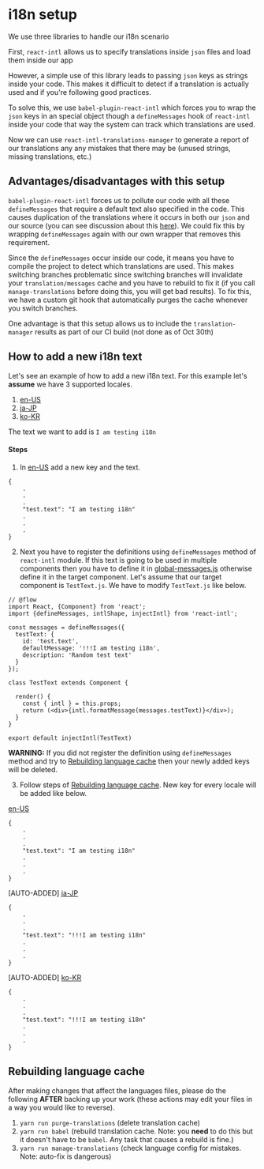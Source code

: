 # i18n setup

We use three libraries to handle our i18n scenario

First, `react-intl` allows us to specify translations inside `json` files and load them inside our app

However, a simple use of this library leads to passing `json` keys as strings inside your code. This makes it difficult to detect if a translation is actually used and if you're following good practices. 

To solve this, we use `babel-plugin-react-intl` which forces you to wrap the `json` keys in an special object though a `defineMessages` hook of `react-intl` inside your code that way the system can track which translations are used.

Now we can use `react-intl-translations-manager` to generate a report of our translations any any mistakes that there may be (unused strings, missing translations, etc.)

## Advantages/disadvantages with this setup

`babel-plugin-react-intl` forces us to pollute our code with all these `defineMessages` that require a default text also specified in the code. This causes duplication of the translations where it occurs in both our `json` and our source (you can see discussion about this [here](https://github.com/yahoo/babel-plugin-react-intl/issues/43)). We could fix this by wrapping `defineMessages` again with our own wrapper that removes this requirement.

Since the `defineMessages` occur inside our code, it means you have to compile the project to detect which translations are used. This makes switching branches problematic since switching branches will invalidate your `translation/messages` cache and you have to rebuild to fix it (if you call `manage-translations` before doing this, you will get bad results). To fix this, we have a custom git hook that automatically purges the cache whenever you switch branches.

One advantage is that this setup allows us to include the `translation-manager` results as part of our CI build (not done as of Oct 30th)

## How to add a new i18n text

Let's see an example of how to add a new i18n text. For this example let's **assume** we have 3 supported locales.
1. [en-US](https://github.com/Emurgo/yoroi-mobile/blob/develop/src/i18n/locales/en-US.json)
2. [ja-JP](https://github.com/Emurgo/yoroi-mobile/blob/develop/src/i18n/locales/ja-JP.json)
3. [ko-KR](https://github.com/Emurgo/yoroi-mobile/blob/develop/src/i18n/locales/ko-KR.json)

The text we want to add is `I am testing i18n`

#### Steps
1. In [en-US](https://github.com/Emurgo/yoroi-mobile/blob/develop/src/i18n/locales/en-US.json) add a new key and the text.
```
{
    .
    .
    .
    "test.text": "I am testing i18n"
    .
    .
    .
}
```

2. Next you have to register the definitions using `defineMessages` method of `react-intl` module. If this text is going to be used in multiple components then you have to define it in [global-messages.js](https://github.com/Emurgo/yoroi-mobile/blob/develop/src/i18n/global-messages.js) otherwise define it in the target component. Let's assume that our target component is `TestText.js`. We have to modify `TestText.js` like below.
```
// @flow
import React, {Component} from 'react';
import {defineMessages, intlShape, injectIntl} from 'react-intl';

const messages = defineMessages({
  testText: {
    id: 'test.text',
    defaultMessage: '!!!I am testing i18n',
    description: 'Random test text'
  }
});

class TestText extends Component {

  render() {
    const { intl } = this.props;
    return (<div>{intl.formatMessage(messages.testText)}</div>);
  }
}

export default injectIntl(TestText)
```

**WARNING:** If you did not register the definition using `defineMessages` method and try to [Rebuilding language cache](https://github.com/Emurgo/yoroi-mobile/tree/develop/src/i18n#rebuilding-language-cache) then your newly added keys will be deleted.

3. Follow steps of [Rebuilding language cache](https://github.com/Emurgo/yoroi-mobile/tree/develop/src/i18n#rebuilding-language-cache). New key for every locale will be added like below.

[en-US](https://github.com/Emurgo/yoroi-mobile/blob/develop/src/i18n/locales/en-US.json)
```
{
    .
    .
    .
    "test.text": "I am testing i18n"
    .
    .
    .
}
```

[AUTO-ADDED] [ja-JP](https://github.com/Emurgo/yoroi-mobile/blob/develop/src/i18n/locales/ja-JP.json)
```
{
    .
    .
    .
    "test.text": "!!!I am testing i18n"
    .
    .
    .
}
```

[AUTO-ADDED] [ko-KR](https://github.com/Emurgo/yoroi-mobile/blob/develop/src/i18n/locales/ko-KR.json)
```
{
    .
    .
    .
    "test.text": "!!!I am testing i18n"
    .
    .
    .
}
```

## Rebuilding language cache

After making changes that affect the languages files, please do the following **AFTER** backing up your work (these actions may edit your files in a way you would like to reverse).

1) `yarn run purge-translations` (delete translation cache)
2) `yarn run babel` (rebuild translation cache. Note: you **need** to do this but it doesn't have to be `babel`. Any task that causes a rebuild is fine.)
3) `yarn run manage-translations` (check language config for mistakes. Note: auto-fix is dangerous)
